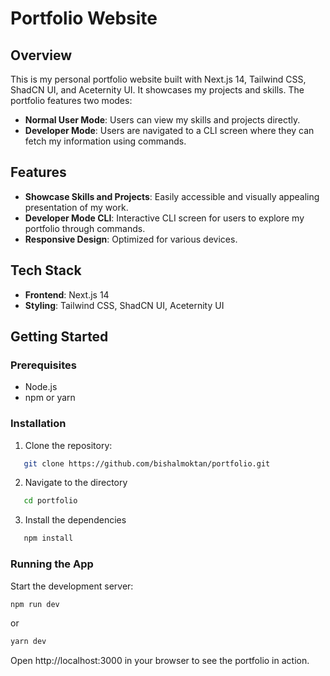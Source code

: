 # Portfolio Website

## Overview

This is my personal portfolio website built with Next.js 14, Tailwind CSS, ShadCN UI, and Aceternity UI. It showcases my projects and skills. The portfolio features two modes:
- **Normal User Mode**: Users can view my skills and projects directly.
- **Developer Mode**: Users are navigated to a CLI screen where they can fetch my information using commands.

## Features

- **Showcase Skills and Projects**: Easily accessible and visually appealing presentation of my work.
- **Developer Mode CLI**: Interactive CLI screen for users to explore my portfolio through commands.
- **Responsive Design**: Optimized for various devices.

## Tech Stack

- **Frontend**: Next.js 14
- **Styling**: Tailwind CSS, ShadCN UI, Aceternity UI

## Getting Started

### Prerequisites

- Node.js
- npm or yarn

### Installation

1. Clone the repository:
```bash
   git clone https://github.com/bishalmoktan/portfolio.git
   ```
2. Navigate to the directory
```bash
   cd portfolio
   ```
3. Install the dependencies
```bash
   npm install
   ```
### Running the App
Start the development server:
``` bash
npm run dev
```
or
```bash
yarn dev
```
Open http://localhost:3000 in your browser to see the portfolio in action.


